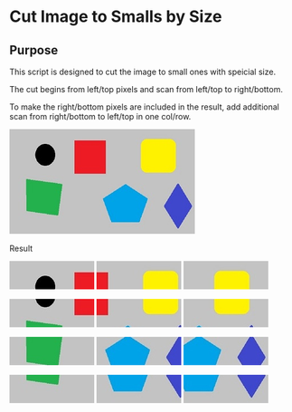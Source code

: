 # Cut Image to Smalls by Size

## Purpose

This script is designed to cut the image to small ones with speicial size.

The cut begins from left/top pixels and scan from left/top to right/bottom.

To make the right/bottom pixels are included in the result, add additional scan from right/bottom to left/top in one col/row.

![raw](/in/own_example.jpg)

Result

![raw](/out/rgb_0000.jpg) ![raw](/out/rgb_0004.jpg) ![raw](/out/rgb_0008.jpg)

![raw](/out/rgb_0001.jpg) ![raw](/out/rgb_0005.jpg) ![raw](/out/rgb_0009.jpg)

![raw](/out/rgb_0002.jpg) ![raw](/out/rgb_0006.jpg) ![raw](/out/rgb_0010.jpg)

![raw](/out/rgb_0003.jpg) ![raw](/out/rgb_0007.jpg) ![raw](/out/rgb_0011.jpg)

